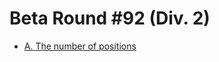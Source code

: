 # Beta Round #92 (Div. 2)

* [A. The number of positions][]

[A. The number of positions]: http://codeforces.com/contest/124/problem/A
